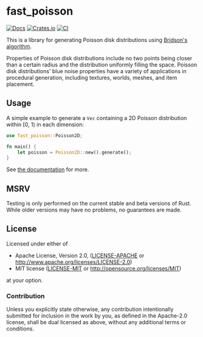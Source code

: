 # fast_poisson

[![Docs](https://docs.rs/fast_poisson/badge.svg)](https://docs.rs/fast_poisson/)
[![Crates.io](https://img.shields.io/crates/v/fast_poisson.svg)](https://crates.io/crates/fast_poisson)
[![CI](https://github.com/Kromey/fast_poisson/actions/workflows/rust.yml/badge.svg)](https://github.com/Kromey/fast_poisson/actions/workflows/rust.yml)

This is a library for generating Poisson disk distributions using [Bridson's algorithm][Bridson].

Properties of Poisson disk distributions include no two points being closer than a certain radius
and the distribution uniformly filling the space. Poisson disk distributions' blue noise properties
have a variety of applications in procedural generation, including textures, worlds, meshes, and
item placement.

## Usage

A simple example to generate a `Vec` containing a 2D Poisson distribution within [0, 1) in each
dimension:

```rust
use fast_poisson::Poisson2D;

fn main() {
    let poisson = Poisson2D::new().generate();
}
```

See [the documentation](https://docs.rs/fast_poisson/) for more.

## MSRV

Testing is only performed on the current stable and beta versions of Rust. While
older versions may have no problems, no guarantees are made.

## License

Licensed under either of

 * Apache License, Version 2.0, ([LICENSE-APACHE](LICENSE-APACHE) or
   http://www.apache.org/licenses/LICENSE-2.0)
 * MIT license ([LICENSE-MIT](LICENSE-MIT) or http://opensource.org/licenses/MIT)

at your option.

### Contribution

Unless you explicitly state otherwise, any contribution intentionally submitted
for inclusion in the work by you, as defined in the Apache-2.0 license, shall be dual licensed as
above, without any additional terms or conditions.

[Bridson]: https://www.cct.lsu.edu/~fharhad/ganbatte/siggraph2007/CD2/content/sketches/0250.pdf
